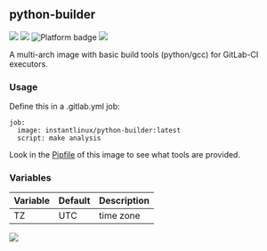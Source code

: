 ## python-builder
[![](https://img.shields.io/docker/v/instantlinux/python-builder?sort=date)](https://microbadger.com/images/instantlinux/python-builder "Version badge") [![](https://images.microbadger.com/badges/image/instantlinux/python-builder.svg)](https://microbadger.com/images/instantlinux/python-builder "Image badge") ![](https://img.shields.io/badge/platform-amd64%20arm64%20arm%2Fv7-blue "Platform badge") [![](https://img.shields.io/badge/dockerfile-latest-blue)](https://gitlab.com/instantlinux/docker-tools/-/blob/master/images/python-builder/Dockerfile "dockerfile")

A multi-arch image with basic build tools (python/gcc) for GitLab-CI executors.

### Usage
Define this in a .gitlab.yml job:
```
job:
  image: instantlinux/python-builder:latest
  script: make analysis
```

Look in the [Pipfile](https://github.com/instantlinux/docker-tools/blob/master/images/python-builder/Pipfile) of this image to see what tools are provided.

### Variables

Variable | Default | Description
-------- | ------- | -----------
TZ | UTC | time zone

[![](https://img.shields.io/badge/license-Apache--2.0-red.svg)](https://choosealicense.com/licenses/apache-2.0/ "License badge")
